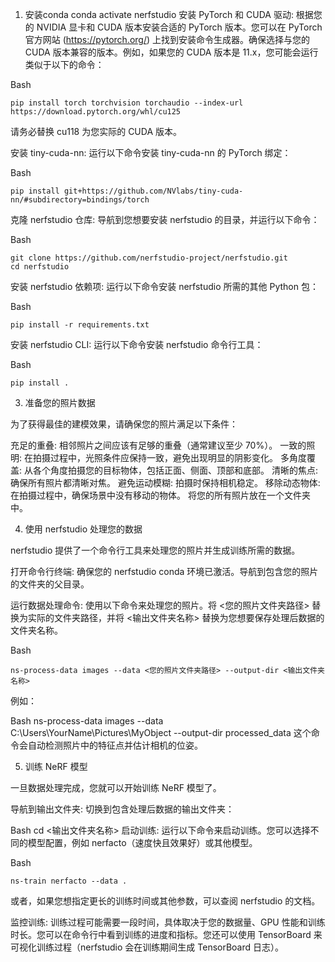 
1. 安装conda
conda activate nerfstudio
 安装 PyTorch 和 CUDA 驱动:
根据您的 NVIDIA 显卡和 CUDA 版本安装合适的 PyTorch 版本。您可以在 PyTorch 官方网站 (https://pytorch.org/) 上找到安装命令生成器。确保选择与您的 CUDA 版本兼容的版本。例如，如果您的 CUDA 版本是 11.x，您可能会运行类似于以下的命令：

Bash
```
pip install torch torchvision torchaudio --index-url https://download.pytorch.org/whl/cu125
```
 请务必替换 cu118 为您实际的 CUDA 版本。

安装 tiny-cuda-nn:
运行以下命令安装 tiny-cuda-nn 的 PyTorch 绑定：

Bash
```
pip install git+https://github.com/NVlabs/tiny-cuda-nn/#subdirectory=bindings/torch
```
 克隆 nerfstudio 仓库:
导航到您想要安装 nerfstudio 的目录，并运行以下命令：

Bash
```
git clone https://github.com/nerfstudio-project/nerfstudio.git
cd nerfstudio
```
 安装 nerfstudio 依赖项:
运行以下命令安装 nerfstudio 所需的其他 Python 包：

Bash
```
pip install -r requirements.txt
```
 安装 nerfstudio CLI:
运行以下命令安装 nerfstudio 命令行工具：

Bash
```
pip install .
```
 3. 准备您的照片数据

为了获得最佳的建模效果，请确保您的照片满足以下条件：

充足的重叠: 相邻照片之间应该有足够的重叠（通常建议至少 70%）。
一致的照明: 在拍摄过程中，光照条件应保持一致，避免出现明显的阴影变化。
多角度覆盖: 从各个角度拍摄您的目标物体，包括正面、侧面、顶部和底部。
清晰的焦点: 确保所有照片都清晰对焦。
避免运动模糊: 拍摄时保持相机稳定。
移除动态物体: 在拍摄过程中，确保场景中没有移动的物体。
将您的所有照片放在一个文件夹中。

4. 使用 nerfstudio 处理您的数据

nerfstudio 提供了一个命令行工具来处理您的照片并生成训练所需的数据。

打开命令行终端: 确保您的 nerfstudio conda 环境已激活。导航到包含您的照片的文件夹的父目录。

运行数据处理命令: 使用以下命令来处理您的照片。将 <您的照片文件夹路径> 替换为实际的文件夹路径，并将 <输出文件夹名称> 替换为您想要保存处理后数据的文件夹名称。

Bash
```
ns-process-data images --data <您的照片文件夹路径> --output-dir <输出文件夹名称>
```
 例如：

Bash
ns-process-data images --data C:\Users\YourName\Pictures\MyObject --output-dir processed_data
 这个命令会自动检测照片中的特征点并估计相机的位姿。

5. 训练 NeRF 模型

一旦数据处理完成，您就可以开始训练 NeRF 模型了。

导航到输出文件夹: 切换到包含处理后数据的输出文件夹：

Bash
cd <输出文件夹名称>
 启动训练: 运行以下命令来启动训练。您可以选择不同的模型配置，例如 nerfacto（速度快且效果好）或其他模型。

Bash
```
ns-train nerfacto --data .
```
 或者，如果您想指定更长的训练时间或其他参数，可以查阅 nerfstudio 的文档。

监控训练: 训练过程可能需要一段时间，具体取决于您的数据量、GPU 性能和训练时长。您可以在命令行中看到训练的进度和指标。您还可以使用 TensorBoard 来可视化训练过程（nerfstudio 会在训练期间生成 TensorBoard 日志）。
